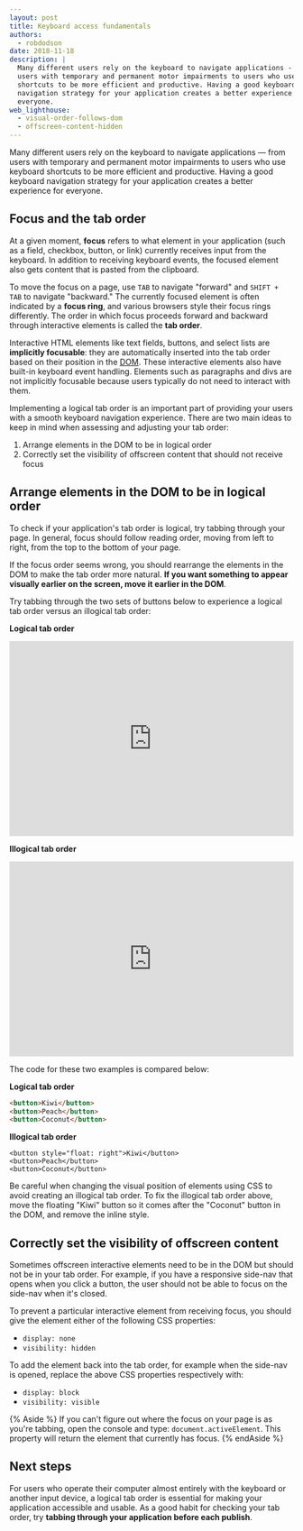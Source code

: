 ```yaml
---
layout: post
title: Keyboard access fundamentals
authors:
  - robdodson
date: 2018-11-18
description: |
  Many different users rely on the keyboard to navigate applications - from
  users with temporary and permanent motor impairments to users who use keyboard
  shortcuts to be more efficient and productive. Having a good keyboard
  navigation strategy for your application creates a better experience for
  everyone.
web_lighthouse:
  - visual-order-follows-dom
  - offscreen-content-hidden
---
```


Many different users rely on the keyboard to navigate applications — from users
with temporary and permanent motor impairments to users who use keyboard
shortcuts to be more efficient and productive. Having a good keyboard navigation
strategy for your application creates a better experience for everyone.

## Focus and the tab order

At a given moment, **focus** refers to what element in your application (such as
a field, checkbox, button, or link) currently receives input from the keyboard.
In addition to receiving keyboard events, the focused element also gets content
that is pasted from the clipboard.

To move the focus on a page, use `TAB` to navigate "forward" and `SHIFT + TAB`
to navigate "backward." The currently focused element is often indicated by a
**focus ring**, and various browsers style their focus rings differently. The
order in which focus proceeds forward and backward through interactive elements
is called the **tab order**.

Interactive HTML elements like text fields, buttons, and select lists are
**implicitly focusable**: they are automatically inserted into the tab order
based on their position in the
[DOM](https://developer.mozilla.org/en-US/docs/Web/API/Document_Object_Model).
These interactive elements also have built-in keyboard event handling. Elements
such as paragraphs and divs are not implicitly focusable because users typically
do not need to interact with them.

Implementing a logical tab order is an important part of providing your users
with a smooth keyboard navigation experience. There are two main ideas to keep
in mind when assessing and adjusting your tab order:

1. Arrange elements in the DOM to be in logical order
1. Correctly set the visibility of offscreen content that should not receive
    focus

## Arrange elements in the DOM to be in logical order

To check if your application's tab order is logical, try tabbing through your
page. In general, focus should follow reading order, moving from left to right,
from the top to the bottom of your page.

If the focus order seems wrong, you should rearrange the elements in the DOM to
make the tab order more natural. **If you want something to appear visually
earlier on the screen, move it earlier in the DOM**.

Try tabbing through the two sets of buttons below to experience a logical tab
order versus an illogical tab order:

**Logical tab order**

<div class="glitch-embed-wrap" style="height: 346px; width: 100%;">
  <iframe
    src="https://glitch.com/embed/#!/embed/logical-tab-order?path=index.html&previewSize=100&attributionHidden=true"
    alt="logical-tab-order on Glitch"
    style="height: 100%; width: 100%; border: 0;">
  </iframe>
</div>

**Illogical tab order**

<div class="glitch-embed-wrap" style="height: 346px; width: 100%;">
  <iframe
    src="https://glitch.com/embed/#!/embed/illogical-tab-order?path=index.html&previewSize=100&attributionHidden=true"
    alt="illogical-tab-order on Glitch"
    style="height: 100%; width: 100%; border: 0;">
  </iframe>
</div>

The code for these two examples is compared below:

**Logical tab order**
```html
<button>Kiwi</button>
<button>Peach</button>
<button>Coconut</button>
```

**Illogical tab order**
```html/0
<button style="float: right">Kiwi</button>
<button>Peach</button>
<button>Coconut</button>
```

Be careful when changing the visual position of elements using CSS to avoid
creating an illogical tab order. To fix the illogical tab order above, move the
floating "Kiwi" button so it comes after the "Coconut" button in the DOM, and
remove the inline style.

## Correctly set the visibility of offscreen content

Sometimes offscreen interactive elements need to be in the DOM but should not be
in your tab order. For example, if you have a responsive side-nav that opens
when you click a button, the user should not be able to focus on the side-nav
when it's closed.

To prevent a particular interactive element from receiving focus, you should
give the element either of the following CSS properties:

- `display: none`
- `visibility: hidden`

To add the element back into the tab order, for example when the side-nav is
opened, replace the above CSS properties respectively with:

- `display: block`
- `visibility: visible`

{% Aside %}
If you can't figure out where the focus on your page is as you're
tabbing, open the console and type: `document.activeElement`. This
property will return the element that currently has focus.
{% endAside %}

## Next steps

For users who operate their computer almost entirely with the keyboard or
another input device, a logical tab order is essential for making your
application accessible and usable. As a good habit for checking your tab order,
try **tabbing through your application before each publish**.
